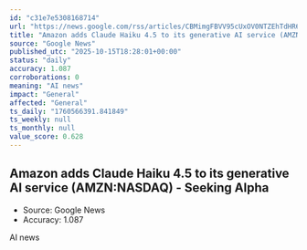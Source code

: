 ```yaml
---
id: "c31e7e5308168714"
url: "https://news.google.com/rss/articles/CBMimgFBVV95cUxOV0NTZEhTdHR6Q3dicWp4ek14dWhaR2F2MDBDMTJCWXNBeEc1MzR6RXpuMl9jRGFreTBpYlhDYkp3ay1CWDFEbmhELXlaLXQxVG1tZHJTV2pnUE55Rzh0WnVza2Y1bWphR09SQWdTSGN5RHpTMnRQOXpDQzBVMDZCQzdyU3M1VzVJeWZ4LWYzdUlxbk94RzFJeGR3?oc=5"
title: "Amazon adds Claude Haiku 4.5 to its generative AI service (AMZN:NASDAQ) - Seeking Alpha"
source: "Google News"
published_utc: "2025-10-15T18:28:01+00:00"
status: "daily"
accuracy: 1.087
corroborations: 0
meaning: "AI news"
impact: "General"
affected: "General"
ts_daily: "1760566391.841849"
ts_weekly: null
ts_monthly: null
value_score: 0.628
---
```

## Amazon adds Claude Haiku 4.5 to its generative AI service (AMZN:NASDAQ) - Seeking Alpha

- Source: Google News
- Accuracy: 1.087

AI news
